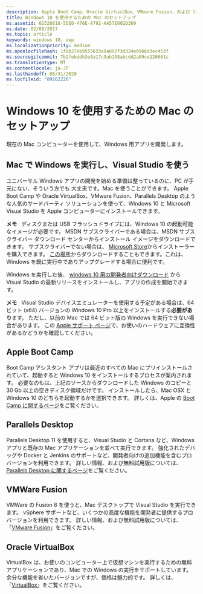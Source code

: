 ```yaml
---
description: Apple Boot Camp、Oracle VirtualBox、VMware Fusion、および like Desktop などのサードパーティ製ソリューションで Mac を使用して UWP アプリを開発する方法について説明します。
title: Windows 10 を使用するための Mac のセットアップ
ms.assetid: 6D520610-5DE0-476E-A792-AA57E002D309
ms.date: 02/08/2017
ms.topic: article
keywords: windows 10, uwp
ms.localizationpriority: medium
ms.openlocfilehash: 1f8b27eb9555633a9a092f3d324e0966d3ec453f
ms.sourcegitcommit: 7b2febddb3e8a17c9ab158abcdd2a59ce126661c
ms.translationtype: MT
ms.contentlocale: ja-JP
ms.lasthandoff: 08/31/2020
ms.locfileid: "89162226"
---
```

# <a name="setting-up-your-mac-with-windows-10"></a>Windows 10 を使用するための Mac のセットアップ


現在の Mac コンピューターを使用して、Windows 用アプリを開発します。

## <a name="run-windows-on-your-mac-and-use-visual-studio"></a>Mac で Windows を実行し、Visual Studio を使う

ユニバーサル Windows アプリの開発を始める準備は整っているのに、PC が手元にない、そういう方でも 大丈夫です。Mac を使うことができます。 Apple Boot Camp や Oracle VirtualBox、VMware Fusion、Parallels Desktop のような人気のサードパーティ ソリューションを使って、Windows 10 と Microsoft Visual Studio を Apple コンピューターにインストールできます。

**メモ**   ディスクまたは USB フラッシュドライブには、Windows 10 の起動可能なイメージが必要です。 MSDN サブスクライバーである場合は、MSDN サブスクライバー ダウンロード センターからインストール イメージをダウンロードできます。 サブスクライバーでない場合は、 [Microsoft Store](https://www.microsoft.com/store/apps)からインストーラーを購入できます。 [この場所](https://www.microsoft.com/software-download/windows10)からダウンロードすることもできます。これは、Windows を既に実行中でありアップグレードする場合に便利です。

Windows を実行した後、 [windows 10 用の開発者向けダウンロード](https://developer.microsoft.com/windows/downloads) から Visual Studio の最新リリースをインストールし、アプリの作成を開始できます。

**メモ**   Visual Studio デバイスエミュレーターを使用する予定がある場合は、64ビット (x64) バージョンの Windows 10 Pro 以上をインストールする**必要があり**ます。 ただし、以前の Mac では 64 ビット版の Windows を実行できない場合があります。 この [Apple サポート ページ](https://support.apple.com/kb/HT5634)で、お使いのハードウェアに互換性があるかどうかを確認してください。

## <a name="apple-boot-camp"></a>Apple Boot Camp

Boot Camp アシスタント アプリは最近のすべての Mac にプリインストールされていて、起動すると Windows 10 をインストールするプロセスが案内されます。 必要なのもは、上記のソースからダウンロードした Windows のコピーと 30 Gb 以上の空きディスク領域だけです。 インストールしたら、Mac OSX と Windows 10 のどちらを起動するかを選択できます。 詳しくは、Apple の [Boot Camp に関するページ](https://support.apple.com/HT201468)をご覧ください。

## <a name="parallels-desktop"></a>Parallels Desktop

Parallels Desktop 11 を使用すると、Visual Studio と Cortana など、Windows アプリと既存の Mac アプリケーションを並べて実行できます。 強化されたデバッグや Docker と Jenkins のサポートなど、開発者向けの追加機能を含むプロ バージョンを利用できます。 詳しい情報、および無料試用版については、[Parallels Desktop に関するページ](https://www.parallels.com/download/desktop/)をご覧ください。

## <a name="vmware-fusion"></a>VMWare Fusion

VMWare の Fusion 8 を使うと、Mac デスクトップで Visual Studio を実行できます。 vSphere サポートなど、いくつかの高度な機能を開発者に提供するプロ バージョンを利用できます。 詳しい情報、および無料試用版については、「[VMware Fusion](http://www.vmware.com/products/fusion/)」をご覧ください。

## <a name="oracle-virtualbox"></a>Oracle VirtualBox

VirtualBox は、お使いのコンピューター上で仮想マシンを実行するための無料アプリケーションであり、Mac での Windows の実行をサポートしています。 余分な機能を省いたバージョンですが、価格は魅力的です。 詳しくは、「[VirtualBox](https://www.virtualbox.org/wiki/Downloads)」をご覧ください。

